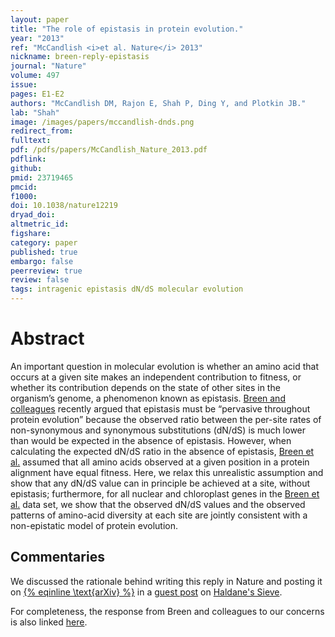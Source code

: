 ```yaml
---
layout: paper
title: "The role of epistasis in protein evolution."
year: "2013"
ref: "McCandlish <i>et al. Nature</i> 2013"
nickname: breen-reply-epistasis
journal: "Nature"
volume: 497
issue: 
pages: E1-E2
authors: "McCandlish DM, Rajon E, Shah P, Ding Y, and Plotkin JB."
lab: "Shah"
image: /images/papers/mccandlish-dnds.png
redirect_from: 
fulltext: 
pdf: /pdfs/papers/McCandlish_Nature_2013.pdf
pdflink: 
github: 
pmid: 23719465
pmcid: 
f1000: 
doi: 10.1038/nature12219
dryad_doi: 
altmetric_id: 
figshare: 
category: paper
published: true
embargo: false
peerreview: true
review: false
tags: intragenic epistasis dN/dS molecular evolution
---
```

# Abstract 

An important question in molecular evolution is whether an amino acid that occurs at a given site makes an independent contribution to fitness, or whether its contribution depends on the state of other sites in the organism’s genome, a phenomenon known as epistasis. [Breen and colleagues][1] recently argued that epistasis must be “pervasive throughout protein evolution” because the observed ratio between the per-site rates of non-synonymous and synonymous substitutions (dN/dS) is much lower than would be expected in the absence of epistasis. However, when calculating the expected dN/dS ratio in the absence of epistasis, [Breen et al.][1] assumed that all amino acids observed at a given position in a protein alignment have equal fitness. Here, we relax this unrealistic assumption and show that any dN/dS value can in principle be achieved at a site, without epistasis; furthermore, for all nuclear and chloroplast genes in the [Breen et al.][1] data set, we show that the observed dN/dS values and the observed patterns of amino-acid diversity at each site are jointly consistent with a non-epistatic model of protein evolution.

## Commentaries

We discussed the rationale behind writing this reply in Nature and posting it on [{% eqinline \text{arXiv} %}](http://arxiv.org) in a [guest post][2] on [Haldane's Sieve][3]. 

For completeness, the response from Breen and colleagues to our concerns is also linked [here][4].

[1]: http://www.nature.com/nature/journal/v490/n7421/full/nature11510.html
[2]: http://haldanessieve.org/2012/12/21/our-paper-epistasis-not-needed-to-explain-low-dnds/
[3]: http://haldanessieve.org/
[4]: http://www.nature.com/nature/journal/v497/n7451/abs/nature12220.html
